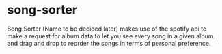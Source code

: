 # song-sorter

Song Sorter (Name to be decided later) makes use of the spotify api to make a request for album data to let you see every song in a given album, and drag and drop to reorder the songs in terms of personal preference. 

